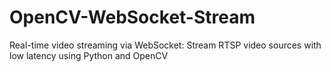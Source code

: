 # OpenCV-WebSocket-Stream
Real-time video streaming via WebSocket: Stream RTSP video sources with low latency using Python and OpenCV
